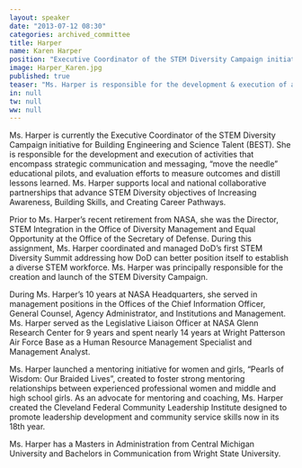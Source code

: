 ```yaml
---
layout: speaker
date: "2013-07-12 08:30"
categories: archived_committee
title: Harper
name: Karen Harper
position: "Executive Coordinator of the STEM Diversity Campaign initiative, Building Engineering and Science Talent (BEST)"
image: Harper_Karen.jpg
published: true
teaser: "Ms. Harper is responsible for the development & execution of activities that encompass strategic communication and messaging, “move the needle” educational pilots, and evaluation efforts to measure outcomes & distill lessons learned."
in: null
tw: null
ww: null
---
```


Ms. Harper is currently the Executive Coordinator of the STEM Diversity Campaign initiative for Building Engineering and Science Talent (BEST). She is responsible for the development and execution of activities that encompass strategic communication and messaging, “move the needle” educational pilots, and evaluation efforts to measure outcomes and distill lessons learned. Ms. Harper supports local and national collaborative partnerships that advance STEM Diversity objectives of Increasing Awareness, Building Skills, and Creating Career Pathways.

Prior to Ms. Harper’s recent retirement from NASA, she was the Director, STEM Integration in the Office of Diversity Management and Equal Opportunity at the Office of the Secretary of Defense. During this assignment, Ms. Harper coordinated and managed DoD’s first STEM Diversity Summit addressing how DoD can better position itself to establish a diverse STEM workforce.  Ms. Harper was principally responsible for the creation and launch of the STEM Diversity Campaign.

During Ms. Harper’s 10 years at NASA Headquarters, she served in management positions in the Offices of the Chief Information Officer, General Counsel, Agency Administrator, and Institutions and Management. Ms. Harper served as the Legislative Liaison Officer at NASA Glenn Research Center for 9 years and spent nearly 14 years at Wright Patterson Air Force Base as a Human Resource Management Specialist and Management Analyst.  

Ms. Harper launched a mentoring initiative for women and girls, “Pearls of Wisdom: Our Braided Lives”, created to foster strong mentoring relationships between experienced professional women and middle and high school girls. As an advocate for mentoring and coaching, Ms. Harper created the Cleveland Federal Community Leadership Institute designed to promote leadership development and community service skills now in its 18th year.  

Ms. Harper has a Masters in Administration from Central Michigan University and Bachelors in Communication from Wright State University.
